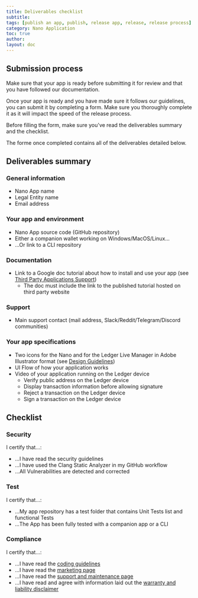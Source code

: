 ```yaml
---
title: Deliverables checklist
subtitle:
tags: [publish an app, publish, release app, release, release process]
category: Nano Application
toc: true
author:
layout: doc
---
```


## Submission process

Make sure that your app is ready before submitting it for review and that you have followed our documentation.

Once your app is ready and you have made sure it follows our guidelines, you can submit it by completing a form. Make sure you thoroughly complete it as it will impact the speed of the release process.

Before filling the form, make sure you've read the deliverables summary and the checklist.

The forme once completed contains all of the deliverables detailed below. 

## Deliverables summary

### General information

- Nano App name
- Legal Entity name
- Email address

### Your app and environment

- Nano App source code (GitHub repository)
- Either a companion wallet working on Windows/MacOS/Linux...
- ...Or link to a CLI repository

### Documentation

- Link to a Google doc tutorial about how to install and use your app (see [Third Party Applications Support](../support-maintenance-requirements))
    - The doc must include the link to the published tutorial hosted on third party website 

### Support

- Main support contact (mail address, Slack/Reddit/Telegram/Discord communities)

### Your app specifications

- Two icons for the Nano and for the Ledger Live Manager in Adobe Illustrator format (see [Design Guidelines](../design-requirements))
- UI Flow of how your application works
- Video of your application running on the Ledger device
    -   Verify public address on the Ledger device
    -   Display transaction information before allowing signature
    -   Reject a transaction on the Ledger device
    -   Sign a transaction on the Ledger device



## Checklist

### Security

I certify that...:

- ...I have read the security guidelines
- ...I have used the Clang Static Analyzer in my GitHub workflow 
- ...All Vulnerabilities are detected and corrected

### Test

I certify that...:

- ...My app repository has a test folder that contains Unit Tests list and functional Tests
- ...The App has been fully tested with a companion app or a CLI

### Compliance

I certify that...:

- ...I have read the [coding guidelines](../display-management)
- ...I have read the [marketing page](../marketing-requirements) 
- ...I have read the [support and maintenance page](../support-maintenance-requirements)
- ...I have read and agree with information laid out the [warranty and liability disclaimer](../warranty-disclaimer)

